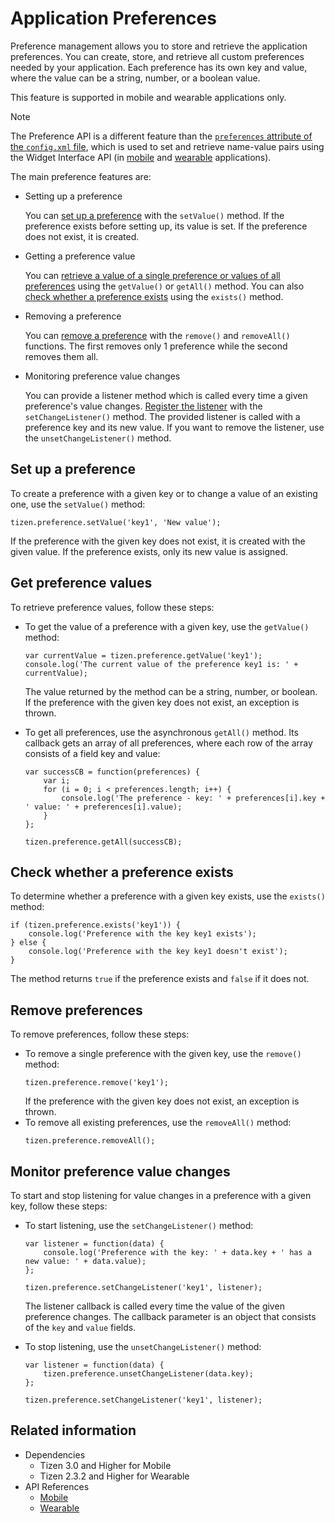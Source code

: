 # Application Preferences

Preference management allows you to store and retrieve the application preferences. You can create, store, and retrieve all custom preferences needed by your application. Each preference has its own key and value, where the value can be a string, number, or a boolean value.

This feature is supported in mobile and wearable applications only.

> [!NOTE]
> The Preference API is a different feature than the [`preferences` attribute of the `config.xml` file](../../tutorials/process/setting-properties.md#preferences), which is used to set and retrieve name-value pairs using the Widget Interface API (in [mobile](../../api/latest/w3c_api/w3c_api_m.html#widget) and [wearable](../../api/latest/w3c_api/w3c_api_w.html#widget) applications).

The main preference features are:

- Setting up a preference

  You can [set up a preference](#setting-up-a-preference) with the `setValue()` method.  If the preference exists before setting up, its value is set. If the preference does not exist, it is created.

- Getting a preference value

  You can [retrieve a value of a single preference or values of all preferences](#getting-preference-values) using the `getValue()` or `getAll()` method. You can also [check whether a preference exists](#checking-whether-a-preference-exists) using the `exists()` method.

- Removing a preference

  You can [remove a preference](#removing-preferences) with the `remove()` and `removeAll()` functions. The first removes only 1 preference while the second removes them all.

- Monitoring preference value changes

  You can provide a listener method which is called every time a given preference's value changes. [Register the listener](#monitoring-preference-value-changes) with the `setChangeListener()` method. The provided listener is called with a preference key and its new value. If you want to remove the listener, use the `unsetChangeListener()` method.

## Set up a preference

To create a preference with a given key or to change a value of an existing one, use the `setValue()` method:

```
tizen.preference.setValue('key1', 'New value');
```

If the preference with the given key does not exist, it is created with the given value.  If the preference exists, only its new value is assigned.

## Get preference values

To retrieve preference values, follow these steps:

- To get the value of a preference with a given key, use the `getValue()` method:

   ```
   var currentValue = tizen.preference.getValue('key1');
   console.log('The current value of the preference key1 is: ' + currentValue);
   ```

  The value returned by the method can be a string, number, or boolean. If the preference with the given key does not exist, an exception is thrown.  

- To get all preferences, use the asynchronous `getAll()` method. Its callback gets an array of all preferences, where each row of the array consists of a field key and value:

  ```
  var successCB = function(preferences) {
      var i;
      for (i = 0; i < preferences.length; i++) {
          console.log('The preference - key: ' + preferences[i].key + ' value: ' + preferences[i].value);
      }
  };

  tizen.preference.getAll(successCB);
  ```

## Check whether a preference exists

To determine whether a preference with a given key exists, use the `exists()` method:

```
if (tizen.preference.exists('key1')) {
    console.log('Preference with the key key1 exists');
} else {
    console.log('Preference with the key key1 doesn't exist');
}
```

The method returns `true` if the preference exists and `false` if it does not.

## Remove preferences

To remove preferences, follow these steps:

- To remove a single preference with the given key, use the `remove()` method:
   ```
   tizen.preference.remove('key1');
   ```
   If the preference with the given key does not exist, an exception is thrown.
- To remove all existing preferences, use the `removeAll()` method:
   ```
   tizen.preference.removeAll();
   ```

## Monitor preference value changes

To start and stop listening for value changes in a preference with a given key, follow these steps:

- To start listening, use the `setChangeListener()` method:

  ```
  var listener = function(data) {
      console.log('Preference with the key: ' + data.key + ' has a new value: ' + data.value);
  };

  tizen.preference.setChangeListener('key1', listener);
  ```

  The listener callback is called every time the value of the given preference changes. The callback parameter is an object that consists of the `key` and `value` fields.

- To stop listening, use the `unsetChangeListener()` method:

  ```
  var listener = function(data) {
      tizen.preference.unsetChangeListener(data.key);
  };

  tizen.preference.setChangeListener('key1', listener);
  ```


## Related information
* Dependencies  
  - Tizen 3.0 and Higher for Mobile
  - Tizen 2.3.2 and Higher for Wearable
* API References
  - [Mobile](../../api/latest/device_api/mobile/tizen/preference.html)
  - [Wearable](../../api/latest/device_api/wearable/tizen/preference.html)
